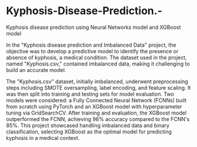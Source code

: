 # Kyphosis-Disease-Prediction.-
Kyphosis disease prediction using Neural Networks model and XGBoost model 

In the "Kyphosis disease prediction and Imbalanced Data" project, the objective was to develop a predictive model to identify the presence or absence of kyphosis, a medical condition. The dataset used in the project, named "Kyphosis.csv," contained imbalanced data, making it challenging to build an accurate model.

The "Kyphosis.csv" dataset, initially imbalanced, underwent preprocessing steps including SMOTE oversampling, label encoding, and feature scaling. It was then split into training and testing sets for model evaluation. Two models were considered: a Fully Connected Neural Network (FCNNs) built from scratch using PyTorch and an XGBoost model with hyperparameter tuning via GridSearchCV. After training and evaluation, the XGBoost model outperformed the FCNN, achieving 96% accuracy compared to the FCNN's 85%. This project showcased handling imbalanced data and binary classification, selecting XGBoost as the optimal model for predicting kyphosis in a medical context.

